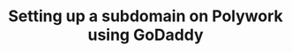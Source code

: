 ---
title: Setting up a subdomain on Polywork using GoDaddy
redirect_to: 'https://carlastabile.medium.com/setting-up-a-subdomain-on-polywork-using-godaddy-8291d7f39547'
platform: medium
description: fkdlfmdslkfmlsd
---